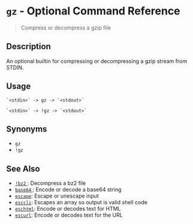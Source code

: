 # `gz` - Optional Command Reference

> Compress or decompress a gzip file

## Description

An optional builtin for compressing or decompressing a gzip stream from STDIN.

## Usage

    `<stdin>` -> gz -> `<stdout>`

    `<stdin>` -> !gz -> `<stdout>`

## Synonyms

- `gz`
- `!gz`

## See Also

- [`!bz2` ](../optional/bz2.md):
  Decompress a bz2 file
- [`base64` ](../optional/base64.md):
  Encode or decode a base64 string
- [`escape`](../commands/escape.md):
  Escape or unescape input
- [`esccli`](../commands/esccli.md):
  Escapes an array so output is valid shell code
- [`eschtml`](../commands/eschtml.md):
  Encode or decodes text for HTML
- [`escurl`](../commands/escurl.md):
  Encode or decodes text for the URL
